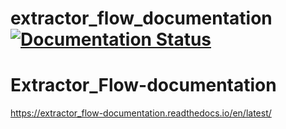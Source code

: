 # extractor_flow_documentation[![Documentation Status](https://readthedocs.org/projects/extractor_flow-documentation/badge/?version=latest)](https://extractor_flow-documentation.readthedocs.io/en/latest/?badge=latest)

# Extractor_Flow-documentation

https://extractor_flow-documentation.readthedocs.io/en/latest/
